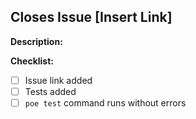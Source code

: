 ## Closes Issue [Insert Link]

**Description:**

**Checklist:**
- [ ] Issue link added
- [ ] Tests added
- [ ] `poe test` command runs without errors